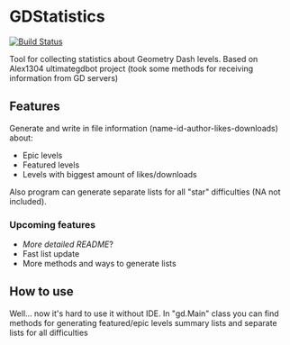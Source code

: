 # GDStatistics

[![Build Status](https://travis-ci.org/killhtf/GDStatistics.svg?branch=master)](https://travis-ci.org/killhtf/GDStatistics)

Tool for collecting statistics about Geometry Dash levels. Based on Alex1304 ultimategdbot project (took some methods for receiving information from GD servers)

## Features

Generate and write in file information (name-id-author-likes-downloads) about:
- Epic levels
- Featured levels
- Levels with biggest amount of likes/downloads

Also program can generate separate lists for all "star" difficulties (NA not included).

### Upcoming features
- *More detailed README*?
- Fast list update
- More methods and ways to generate lists

## How to use

Well... now it's hard to use it without IDE. In "gd.Main" class you can find methods for generating featured/epic levels summary lists and separate lists for all difficulties  